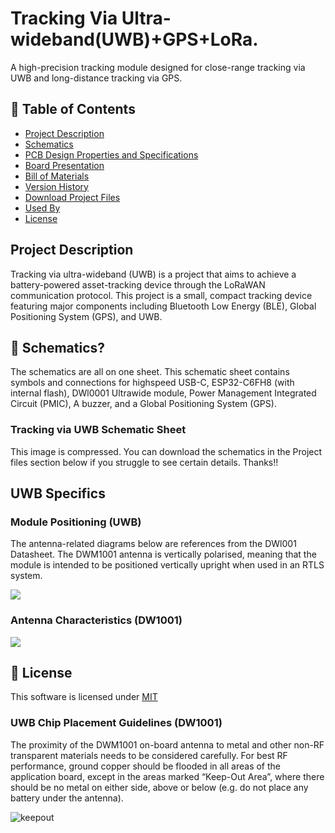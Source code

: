 # Tracking Via Ultra-wideband(UWB)+GPS+LoRa.
A high-precision tracking module designed for close-range tracking via UWB and long-distance tracking via GPS.

## 🚩 Table of Contents

- [Project Description](#-project-description)
- [Schematics](#-schematics)
- [PCB Design Properties and Specifications](#-pcb-design-properties-and-specifications)
- [Board Presentation](#-board-presentation)
- [Bill of Materials](#-bill-of-materials)
- [Version History](#-version-history)
- [Download Project Files](#-download-project-files)
- [Used By](#-used-by)
- [License](#-license)

##  Project Description 
Tracking via ultra-wideband (UWB) is a project that aims to achieve a battery-powered asset-tracking device through the LoRaWAN communication protocol.
This project is a small, compact tracking device featuring major components including Bluetooth Low Energy (BLE), Global Positioning System (GPS), and UWB.

## 🤖 Schematics?

The schematics are all on one sheet. This schematic sheet contains symbols and connections for highspeed USB-C, ESP32-C6FH8 (with internal flash), DWl0001 Ultrawide module, Power Management Integrated Circuit (PMIC), A buzzer, and a Global Positioning System (GPS).


### Tracking via UWB Schematic Sheet
This image is compressed. You can download the schematics in the Project files section below if you struggle to see certain details. Thanks!!


## UWB Specifics 
### Module Positioning (UWB)
The antenna-related diagrams below are references from the DWl001 Datasheet. 
The DWM1001 antenna is vertically polarised, meaning that the module is intended to be positioned vertically
upright when used in an RTLS system. 

<img src="https://github.com/user-attachments/assets/6196ac97-3b40-405a-8ca4-8553dbd1e030"/>

### Antenna Characteristics (DW1001)
<img src="https://github.com/user-attachments/assets/7524e91a-64d2-4c9a-a782-98cdc63d85e7"/>




## 📜 License
This software is licensed under [MIT](https://github.com/nhn/tui.editor/blob/master/LICENSE) 



### UWB Chip Placement Guidelines (DW1001)
The proximity of the DWM1001 on-board
antenna to metal and other non-RF transparent materials needs to be considered carefully.
For best RF performance, ground copper should be flooded in all areas of the application board, except
in the areas marked “Keep-Out Area”, where there should be no metal on either side, above or below (e.g.
do not place any battery under the antenna).

![keepout](https://github.com/user-attachments/assets/3528bf69-dfea-45ba-84cc-e1a84dd0264f)
